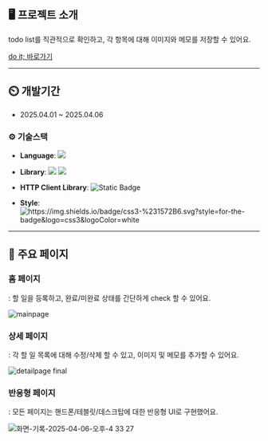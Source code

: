 ## 🖥️ 프로젝트 소개

todo list를 직관적으로 확인하고, 각 항목에 대해 이미지와 메모를 저장할 수 있어요.

[do it; 바로가기](codeit-prework.vercel.app)

---

## ⏲️ 개발기간

- 2025.04.01 ~ 2025.04.06

### ⚙️ 기술스택

- **Language**: <img src="https://img.shields.io/badge/typescript-%23007ACC.svg?style=for-the-badge&logo=typescript&logoColor=white"/>

- **Library**: <img src="https://img.shields.io/badge/react-%2320232a.svg?style=for-the-badge&logo=react&logoColor=%2361DAFB"/> <img src="https://img.shields.io/badge/Next-black?style=for-the-badge&logo=next.js&logoColor=white">

- **HTTP Client Library**: <img alt="Static Badge" src="https://img.shields.io/badge/Axios-5a29e4?style=flat&logo=Axios&logoColor=white">

- **Style**: <img alt="https://img.shields.io/badge/css3-%231572B6.svg?style=for-the-badge&logo=css3&logoColor=white">

---

## 📌 주요 페이지

### 홈 페이지

: 할 일을 등록하고, 완료/미완료 상태를 간단하게 check 할 수 있어요.

![mainpage](https://github.com/user-attachments/assets/8ca29bd6-ab7a-4886-8c61-3e59130a514b)

### 상세 페이지

: 각 할 일 목록에 대해 수정/삭제 할 수 있고, 이미지 및 메모를 추가할 수 있어요.

![detailpage final](https://github.com/user-attachments/assets/0c4023bf-bf8d-45fb-a2dd-adf1196ca8b8)


### 반응형 페이지

: 모든 페이지는 핸드폰/테블릿/데스크탑에 대한 반응형 UI로 구현했어요.

![화면-기록-2025-04-06-오후-4 33 27](https://github.com/user-attachments/assets/6f4cdae5-e3d2-4e6b-a4d2-1e1153a87caf)

